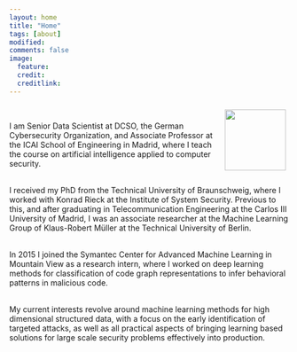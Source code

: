 ```yaml
---
layout: home 
title: "Home"
tags: [about]
modified:
comments: false
image:
  feature: 
  credit: 
  creditlink: 
---
```

<img class="project-img" src="../images/hg.png" style="width:110px;height:110;float:right;margin:10px 5px 20px 20px;">
<br>


I am Senior Data Scientist at DCSO, the German Cybersecurity Organization, and
Associate Professor at the ICAI School of Engineering in Madrid, where I teach
the course on artificial intelligence applied to computer security.
<br><br>

I received my PhD from the Technical University of Braunschweig, where I
worked with Konrad Rieck at the Institute of System Security.  Previous to this,
and after graduating in Telecommunication Engineering at the Carlos III
University of Madrid, I was an associate researcher at the Machine Learning
Group of Klaus-Robert Müller at the Technical University of Berlin.
<br><br> 

In 2015 I joined the Symantec Center for Advanced Machine Learning in Mountain
View as a research intern, where I worked on deep learning methods for
classification of code graph representations to infer behavioral patterns in
malicious code.
<br><br>

My current interests revolve around machine learning methods for high
dimensional structured data, with a focus on the early identification of
targeted attacks, as well as all practical aspects of bringing learning based
solutions for large scale security problems effectively into production.
